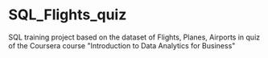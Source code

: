 # SQL_Flights_quiz
SQL training project 
based on the dataset of Flights, Planes, Airports 
in quiz of the Coursera course "Introduction to Data Analytics for Business"
